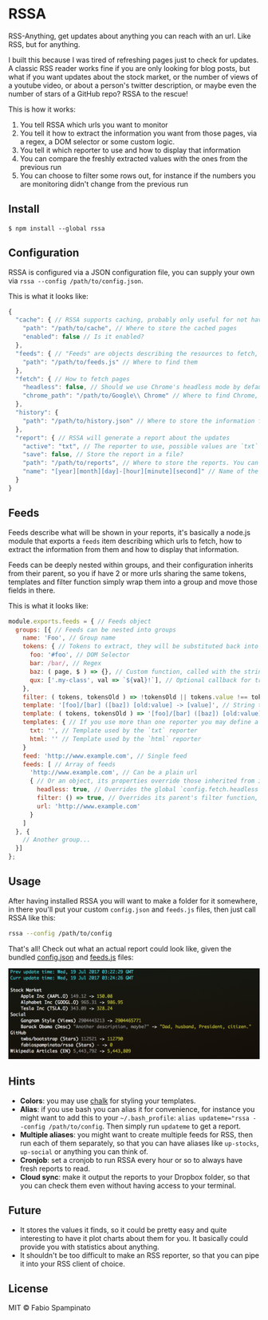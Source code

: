 # RSSA

RSS-Anything, get updates about anything you can reach with an url. Like RSS, but for anything.

I built this because I was tired of refreshing pages just to check for updates. A classic RSS reader works fine if you are only looking for blog posts, but what if you want updates about the stock market, or the number of views of a youtube video, or about a person's twitter description, or maybe even the number of stars of a GitHub repo? RSSA to the rescue!

This is how it works:
1. You tell RSSA which urls you want to monitor
2. You tell it how to extract the information you want from those pages, via a regex, a DOM selector or some custom logic.
3. You tell it which reporter to use and how to display that information
4. You can compare the freshly extracted values with the ones from the previous run
5. You can choose to filter some rows out, for instance if the numbers you are monitoring didn't change from the previous run

## Install

```shell
$ npm install --global rssa
```

## Configuration

RSSA is configured via a JSON configuration file, you can supply your own via `rssa --config /path/to/config.json`.

This is what it looks like:

```js
{
  "cache": { // RSSA supports caching, probably only useful for not having to wait network delays while developing it
    "path": "/path/to/cache", // Where to store the cached pages
    "enabled": false // Is it enabled?
  },
  "feeds": { // "Feeds" are objects describing the resources to fetch, read more about them in the next section
    "path": "/path/to/feeds.js" // Where to find them
  },
  "fetch": { // How to fetch pages
    "headless": false, // Should we use Chrome's headless mode by default? It basically adds support for running javascript, useful for client-side rendered pages, but slow
    "chrome_path": "/path/to/Google\\ Chrome" // Where to find Chrome, you should probably update this field
  },
  "history": {
    "path": "/path/to/history.json" // Where to store the information fetched after each run
  },
  "report": { // RSSA will generate a report about the updates
    "active": "txt", // The reporter to use, possible values are `txt` and `html`
    "save": false, // Store the report in a file?
    "path": "/path/to/reports", // Where to store the reports. You can use some special date-related placeholders here.
    "name": "[year][month][day]-[hour][minute][second]" // Name of the report file, minus the extension. You can use some special date-related placeholders here.
  }
}
```

## Feeds

Feeds describe what will be shown in your reports, it's basically a node.js module that exports a `feeds` item describing which urls to fetch, how to extract the information from them and how to display that information.

Feeds can be deeply nested within groups, and their configuration inherits from their parent, so you if have 2 or more urls sharing the same tokens, templates and filter function simply wrap them into a group and move those fields in there.

This is what it looks like:

```js
module.exports.feeds = { // Feeds object
  groups: [{ // Feeds can be nested into groups
    name: 'Foo', // Group name
    tokens: { // Tokens to extract, they will be substituted back into the template
      foo: '#foo', // DOM Selector
      bar: /bar/, // Regex
      baz: ( page, $ ) => {}, // Custom function, called with the string representation of the page and the result of cheerio.load ( page )
      qux: ['.my-class', val => `${val}!`], // Optional callback for transforming the token
    },
    filter: ( tokens, tokensOld ) => !tokensOld || tokens.value !== tokensOld.value, // If it returns false the current feed won't be displayed, it's called with the current tokens and those from the last run
    template: '[foo]/[bar] ([baz]) [old:value] -> [value]', // String that will be used to render the feed. [token] will be replaced with token's value, [old:token] references the old token.
    template: ( tokens, tokensOld ) => '[foo]/[bar] ([baz]) [old:value] -> [value]', // A template can also be a function, in that case it will be called with the current tokens and those from the last run
    templates: { // If you use more than one reporter you may define a template for each of them
      txt: '', // Template used by the `txt` reporter
      html: '' // Template used by the `html` reporter
    }
    feed: 'http://www.example.com', // Single feed
    feeds: [ // Array of feeds
      'http://www.example.com', // Can be a plain url
      { // Or an object, its properties override those inherited from its parents
        headless: true, // Overrides the global `config.fetch.headless` setting for this feed
        filter: () => true, // Overrides its parent's filter function, if any
        url: 'http://www.example.com'
      }
    ]
  }, {
    // Another group...
  }]
};
```

## Usage

After having installed RSSA you will want to make a folder for it somewhere, in there you'll put your custom `config.json` and `feeds.js` files, then just call RSSA like this:

```bash
rssa --config /path/to/config
```

That's all! Check out what an actual report could look like, given the bundled [config.json](https://github.com/fabiospampinato/rssa/master/config.json) and [feeds.js](https://github.com/fabiospampinato/rssa/master/feeds.js]) files:

![Demo](resources/demo.png)

## Hints

- **Colors**: you may use [chalk](https://github.com/chalk/chalk) for styling your templates.
- **Alias**: if you use bash you can alias it for convenience, for instance you might want to add this to your `~/.bash_profile`: `alias updateme="rssa --config /path/to/config`. Then simply run `updateme` to get a report.
- **Multiple aliases**: you might want to create multiple feeds for RSS, then run each of them separately, so that you can have aliases like `up-stocks`, `up-social` or anything you can think of.
- **Cronjob**: set a cronjob to run RSSA every hour or so to always have fresh reports to read.
- **Cloud sync**: make it output the reports to your Dropbox folder, so that you can check them even without having access to your terminal.

## Future

- It stores the values it finds, so it could be pretty easy and quite interesting to have it plot charts about them for you. It basically could provide you with statistics about anything.
- It shouldn't be too difficult to make an RSS reporter, so that you can pipe it into your RSS client of choice.

## License

MIT © Fabio Spampinato
